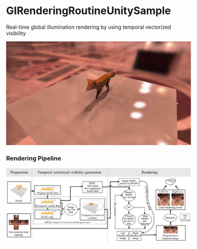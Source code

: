 # GIRenderingRoutineUnitySample
 Real-time global illumination rendering by using temporal vectorized visibility

![image](https://github.com/qkyo/GIRenderingRoutineUnitySample/blob/main/Readme/banner.gif)

### Rendering Pipeline
![image](https://github.com/qkyo/GIRenderingRoutineUnitySample/blob/main/Readme/manual_flowchart_ad.png)
    
